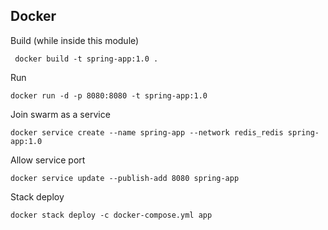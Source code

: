 ## Docker
Build (while inside this module)

     docker build -t spring-app:1.0 .
     
     
Run

    docker run -d -p 8080:8080 -t spring-app:1.0
    
    
Join swarm as a service

    docker service create --name spring-app --network redis_redis spring-app:1.0


Allow service port

    docker service update --publish-add 8080 spring-app


Stack deploy

    docker stack deploy -c docker-compose.yml app